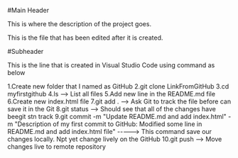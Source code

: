 #Main Header

This is where the description of the project goes.

This is the file that has been edited after it is created.

#Subheader

This is the line that is created in Visual Studio Code using command as below

1.Create new folder that I named as GitHub
2.git clone LinkFromGitHub
3.cd myfirstgithub
4.ls --> List all files
5.Add new line in the README.md file
6.Create new index.html file
7.git add . --> Ask Git to track the file before can save it in the Git
8.git status --> Should see that all of the changes have beegit stn track
9.git commit -m "Update README.md and add index.html" -m "Description of my first commit to GitHub: Modified some line in README.md and add index.html file" -----> This command save our changes locally. Npt yet change lively on the GitHub
10.git push --> Move changes live to remote repository